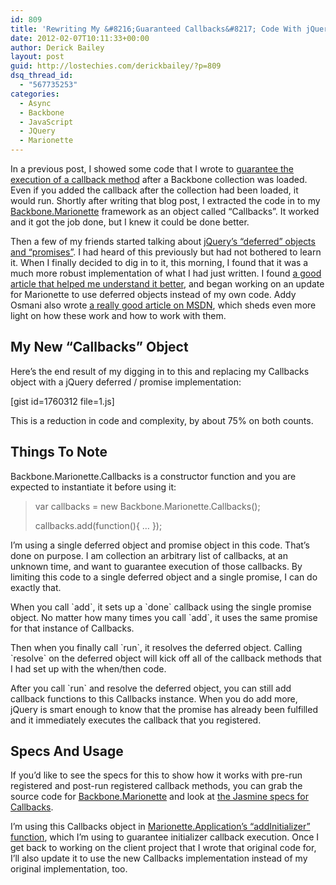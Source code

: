 ```yaml
---
id: 809
title: 'Rewriting My &#8216;Guaranteed Callbacks&#8217; Code With jQuery Deferred'
date: 2012-02-07T10:11:33+00:00
author: Derick Bailey
layout: post
guid: http://lostechies.com/derickbailey/?p=809
dsq_thread_id:
  - "567735253"
categories:
  - Async
  - Backbone
  - JavaScript
  - JQuery
  - Marionette
---
```

In a previous post, I showed some code that I wrote to [guarantee the execution of a callback method](http://lostechies.com/derickbailey/2012/02/03/get-a-model-from-a-backbone-collection-without-knowing-if-the-collection-is-loaded/) after a Backbone collection was loaded. Even if you added the callback after the collection had been loaded, it would run. Shortly after writing that blog post, I extracted the code in to my [Backbone.Marionette](https://github.com/derickbailey/backbone.marionette) framework as an object called &#8220;Callbacks&#8221;. It worked and it got the job done, but I knew it could be done better.

Then a few of my friends started talking about [jQuery&#8217;s &#8220;deferred&#8221; objects and &#8220;promises&#8221;](http://api.jquery.com/category/deferred-object/). I had heard of this previously but had not bothered to learn it. When I finally decided to dig in to it, this morning, I found that it was a much more robust implementation of what I had just written. I found [a good article that helped me understand it better](http://www.erichynds.com/jquery/using-deferreds-in-jquery/), and began working on an update for Marionette to use deferred objects instead of my own code. Addy Osmani also wrote [a really good article on MSDN](http://msdn.microsoft.com/en-us/scriptjunkie/gg723713), which sheds even more light on how these work and how to work with them.

## My New &#8220;Callbacks&#8221; Object

Here&#8217;s the end result of my digging in to this and replacing my Callbacks object with a jQuery deferred / promise implementation:

[gist id=1760312 file=1.js]

This is a reduction in code and complexity, by about 75% on both counts.

## Things To Note

Backbone.Marionette.Callbacks is a constructor function and you are expected to instantiate it before using it:

> var callbacks = new Backbone.Marionette.Callbacks();
> 
> callbacks.add(function(){ … });

I&#8217;m using a single deferred object and promise object in this code. That&#8217;s done on purpose. I am collection an arbitrary list of callbacks, at an unknown time, and want to guarantee execution of those callbacks. By limiting this code to a single deferred object and a single promise, I can do exactly that.

When you call \`add\`, it sets up a \`done\` callback using the single promise object. No matter how many times you call \`add\`, it uses the same promise for that instance of Callbacks.

Then when you finally call \`run\`, it resolves the deferred object. Calling \`resolve\` on the deferred object will kick off all of the callback methods that I had set up with the when/then code.

After you call \`run\` and resolve the deferred object, you can still add callback functions to this Callbacks instance. When you do add more, jQuery is smart enough to know that the promise has already been fulfilled and it immediately executes the callback that you registered.

## Specs And Usage

If you&#8217;d like to see the specs for this to show how it works with pre-run registered and post-run registered callback methods, you can grab the source code for [Backbone.Marionette](https://github.com/derickbailey/backbone.marionette) and look at [the Jasmine specs for Callbacks](https://github.com/derickbailey/backbone.marionette/blob/master/spec/javascripts/callbacks.spec.js).

I&#8217;m using this Callbacks object in [Marionette.Application&#8217;s &#8220;addInitializer&#8221; function](https://github.com/derickbailey/backbone.marionette/blob/master/backbone.marionette.js#L414-423), which I&#8217;m using to guarantee initializer callback execution. Once I get back to working on the client project that I wrote that original code for, I&#8217;ll also update it to use the new Callbacks implementation instead of my original implementation, too.